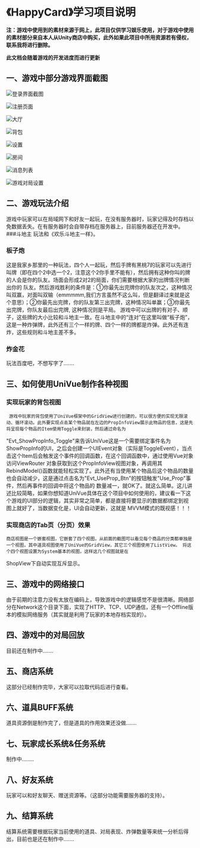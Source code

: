 # 《HappyCard》学习项目说明
**注：游戏中使用到的素材来源于网上，此项目仅供学习娱乐使用，对于游戏中使用的素材部分来自本人从Unity商店中购买，此外如果此项目中所用资源若有侵权，联系我将进行删除。**

**此文档会随着游戏的开发进度而进行更新**

## 一、游戏中部分游戏界面截图
![登录界面截图](https://github.com/Avalon712/UniVue-Tutorials-HappyCard/blob/master/imgs/登录.png)

![注册页面](https://github.com/Avalon712/UniVue-Tutorials-HappyCard/blob/master/imgs/注册.png)

![大厅](https://github.com/Avalon712/UniVue-Tutorials-HappyCard/blob/master/imgs/大厅.png)

![背包](https://github.com/Avalon712/UniVue-Tutorials-HappyCard/blob/master/imgs/背包.png)

![设置](https://github.com/Avalon712/UniVue-Tutorials-HappyCard/blob/master/imgs/设置.png)

![房间](https://github.com/Avalon712/UniVue-Tutorials-HappyCard/blob/master/imgs/房间.png)

![消息列表](https://github.com/Avalon712/UniVue-Tutorials-HappyCard/blob/master/imgs/消息列表.png)

![游戏对局设置](https://github.com/Avalon712/UniVue-Tutorials-HappyCard/blob/master/imgs/游戏对局设置.png)

## 二、游戏玩法介绍
游戏中玩家可以在局域网下和好友一起玩，在没有服务器时，玩家记得及时存档以免数据丢失。在有服务器时会自带存档在服务器上，目前服务器还在开发中。
###斗地主
玩法和《欢乐斗地主一样》。
### 板子炮
   这是我家乡那里的一种玩法，四个人一起玩，然后手牌有黑桃7的玩家可以先进行叫牌（即在四个2中选一个2，注意这个2你手里不能有），然后拥有这种你叫的牌的人会是你的队友。场面会形成2对2的局面，你们需要根据大家的出牌情况判断出你的
队友。然后游戏胜利的条件是：①你最先出完牌你的队友次之，这种情况叫双赢，对面叫双输（emmmmm,我们方言虽然不这么叫，但是翻译过来就是这个意思）；②你最先出完牌，你的队友第三出完牌，这种情况叫单赢；③你最先出完牌，你队友最后出完牌,
这种情况则是平局。
   游戏中可以出牌的有对子、顺子，这些牌的大小比较和斗地主一致。在斗地主中的“连对”在这里叫做“板子炮”，这是一种炸弹牌，此外还有三个一样的牌、四个一样的牌都是炸弹。此外还有连炸，这些规则和斗地主差不多。
### 炸金花
   玩法百度吧，不想写字了.......

## 三、如何使用UniVue制作各种视图
### 实现玩家的背包视图
     游戏中玩家的背包使用了UniVue框架中的GridView进行创建的，可以很方便的实现无限滚动、循环滚动。此外要实现点击某个物品就在左边的PropInfoView展示此物品的信息，这是先将呈现每个物品的Item使用Toggle来封装，然后通过命名为
"Evt_ShowPropInfo_Toggle"来告诉UniVue这是一个需要绑定事件名为ShowPropInfo的UI，之后会创建一个UIEvent对象（实际是ToggleEvent），当点击这个Item后会触发这个事件的回调函数，在这个回调函数中，通过使用Vue对象访问ViewRouter
对象获取到这个PropInfoView视图对象，再调用其RebindModel()函数就能轻松实现了。此外还有当使用某个物品后这个物品的数量也会自动减少，这是通过点击名为"Evt_UseProp_Btn"的按钮触发"Use_Prop"事件，然后再事件的回调中将这个物品的
数量减一，就OK了。就这么简单。这儿讲述比较简略，如果你想知道UniVue具体在这个项目中如何使用的，建议看一下这个游戏的UI部分的逻辑，其实非常之简单，都是直接将要显示的数据都绑定到视图上就好了，当数据变化是，UI会自动更新，这就是
MVVM模式的既视感！！！

### 实现商店的Tab页（分页）效果
    商店视图是一个嵌套视图，它嵌套了四个视图，从前面的截图可以看见每个商品的分类都单独是一个视图，其中道具视图使用了UniVue的GridView，其它三个视图使用了ListView。 将这个四个视图设置为System基本的视图，这样这几个视图就是在
ShopView下自动实现互斥显示。

## 三、游戏中的网络接口
   由于前期的注意力没有太放在编码上，导致游戏中的逻辑感觉不是很清晰。网络部分在Network这个目录下面，实现了HTTP、TCP、UDP通信，还有一个Offline版本的模拟网络服务（其实就是利用了玩家的本地存档实现的）。

## 四、游戏中的对局回放
   目前还在制作中.......

## 五、商店系统
   这部分已经制作完毕，大家可以拉取代码后进行查看。

## 六、道具BUFF系统
   道具资源倒是制作完了，但是道具的作用效果还没做.......

## 七、玩家成长系统&任务系统
   制作中........

## 八、好友系统
   玩家可以和好友聊天、赠送资源等。（这部分功能需要服务器的支持）。

## 九、结算系统
   结算系统需要根据玩家当前使用的道具、对局表现、炸弹数量等来统一分析后得出，目前也是还在制作中.......
